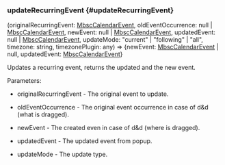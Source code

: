 ### updateRecurringEvent {#updateRecurringEvent}

(originalRecurringEvent: [MbscCalendarEvent](#type-MbscCalendarEvent), oldEventOccurrence: null &#124; [MbscCalendarEvent](#type-MbscCalendarEvent), newEvent: null &#124; [MbscCalendarEvent](#type-MbscCalendarEvent), updatedEvent: null &#124; [MbscCalendarEvent](#type-MbscCalendarEvent), updateMode: "current" &#124; "following" &#124; "all", timezone: string, timezonePlugin: any) => {newEvent: [MbscCalendarEvent](#type-MbscCalendarEvent) &#124; null, updatedEvent: [MbscCalendarEvent](#type-MbscCalendarEvent)}


Updates a recurring event, returns the updated and the new event.

Parameters:
 - originalRecurringEvent - The original event to update.

 - oldEventOccurrence - The original event occurrence in case of d&amp;d (what is dragged).

 - newEvent - The created even in case of d&amp;d (where is dragged).

 - updatedEvent - The updated event from popup.

 - updateMode - The update type.

